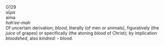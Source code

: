 <body>
  <p>G129<br>  αἷμα  <br> aima  <br><i>hah‘ee-mah </i><br>Of uncertain derivation; <i>blood</i>, literally (of men or animals), figuratively (the <i>juice</i> of grapes) or specifically (the atoning <i>blood</i> of Christ); by implication <i>bloodshed</i>, also <i>kindred:</i> - blood.<br></p>
 </body>